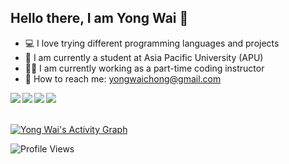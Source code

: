 ## Hello there, I am Yong Wai 👋

- 💻 I love trying different programming languages and projects 
- 🏫 I am currently a student at Asia Pacific University (APU) 
- 👨‍🏫 I am currently working as a part-time coding instructor 
- 📧 How to reach me: [yongwaichong@gmail.com](mailto:yongwaichong@gmail.com)

<p>
  <a href="https://github.com/anuraghazra/github-readme-stats">
    <img align=left src="https://github-readme-stats.vercel.app/api/top-langs/?username=yonugy&theme=dark&layout=compact&hide_border=true&border_radius=7.5"/>
  </a>
</p>

<p>
  <a href="https://github.com/anuraghazra/github-readme-stats">
    <img align=left src="https://github-readme-stats.vercel.app/api?username=yonugy&theme=transparent&show_icons=true&hide_border=true&border_radius=10"/>
  </a>
</p>


<a href="https://git.io/streak-stats">
  <img align="centre" src="https://streak-stats.demolab.com/?user=yonugy&theme=dark&hide_border=true&border_radius=10" style="padding-bottom: 20px;"/>
</a>

<td colspan="0" align="center">
  <img align=left src="https://github-readme-stats.vercel.app/api/wakatime?username=kavicastelo&layout=compact&theme=transparent&show_icons=true&hide_border=true&border_radius=0"/>
</td>

<a href="https://github.com/yonugy/github-readme-activity-graph"><img alt="Yong Wai's Activity Graph" src="https://github-readme-activity-graph.vercel.app/graph/?username=yonugy&bg_color=1F222E&color=4da6ff&line=02cf35&point=FFFFFF&hide_border=true" /></a>

![Profile Views](https://komarev.com/ghpvc/?username=yonugy&color=blueviolet)
